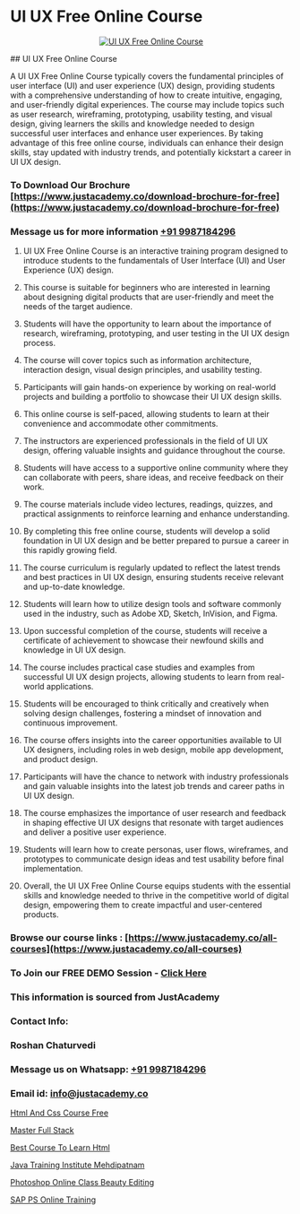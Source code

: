 # UI UX Free Online Course

<p align="center">
  <a href="https://justacademy.co/all-courses">
    <img src="https://i.ibb.co/P5KtSQ2/ui-ux.png" alt="UI UX Free Online Course">
  </a>
</p>
## UI UX Free Online Course

A UI UX Free Online Course typically covers the fundamental principles of user interface (UI) and user experience (UX) design, providing students with a comprehensive understanding of how to create intuitive, engaging, and user-friendly digital experiences. The course may include topics such as user research, wireframing, prototyping, usability testing, and visual design, giving learners the skills and knowledge needed to design successful user interfaces and enhance user experiences. By taking advantage of this free online course, individuals can enhance their design skills, stay updated with industry trends, and potentially kickstart a career in UI UX design.
### To Download Our Brochure [https://www.justacademy.co/download-brochure-for-free](https://www.justacademy.co/download-brochure-for-free)
### Message us for more information [+91 9987184296](https://api.whatsapp.com/send?phone=919987184296)
1) UI UX Free Online Course is an interactive training program designed to introduce students to the fundamentals of User Interface (UI) and User Experience (UX) design.

2) This course is suitable for beginners who are interested in learning about designing digital products that are user-friendly and meet the needs of the target audience.

3) Students will have the opportunity to learn about the importance of research, wireframing, prototyping, and user testing in the UI UX design process.

4) The course will cover topics such as information architecture, interaction design, visual design principles, and usability testing.

5) Participants will gain hands-on experience by working on real-world projects and building a portfolio to showcase their UI UX design skills.

6) This online course is self-paced, allowing students to learn at their convenience and accommodate other commitments.

7) The instructors are experienced professionals in the field of UI UX design, offering valuable insights and guidance throughout the course.

8) Students will have access to a supportive online community where they can collaborate with peers, share ideas, and receive feedback on their work.

9) The course materials include video lectures, readings, quizzes, and practical assignments to reinforce learning and enhance understanding.

10) By completing this free online course, students will develop a solid foundation in UI UX design and be better prepared to pursue a career in this rapidly growing field.

11) The course curriculum is regularly updated to reflect the latest trends and best practices in UI UX design, ensuring students receive relevant and up-to-date knowledge.

12) Students will learn how to utilize design tools and software commonly used in the industry, such as Adobe XD, Sketch, InVision, and Figma.

13) Upon successful completion of the course, students will receive a certificate of achievement to showcase their newfound skills and knowledge in UI UX design.

14) The course includes practical case studies and examples from successful UI UX design projects, allowing students to learn from real-world applications.

15) Students will be encouraged to think critically and creatively when solving design challenges, fostering a mindset of innovation and continuous improvement.

16) The course offers insights into the career opportunities available to UI UX designers, including roles in web design, mobile app development, and product design.

17) Participants will have the chance to network with industry professionals and gain valuable insights into the latest job trends and career paths in UI UX design.

18) The course emphasizes the importance of user research and feedback in shaping effective UI UX designs that resonate with target audiences and deliver a positive user experience.

19) Students will learn how to create personas, user flows, wireframes, and prototypes to communicate design ideas and test usability before final implementation.

20) Overall, the UI UX Free Online Course equips students with the essential skills and knowledge needed to thrive in the competitive world of digital design, empowering them to create impactful and user-centered products.

### Browse our course links : [https://www.justacademy.co/all-courses](https://www.justacademy.co/all-courses) 
### To Join our FREE DEMO Session - [Click Here](https://www.justacademy.co/register-for-course-demo)


### This information is sourced from JustAcademy
### Contact Info:
### Roshan Chaturvedi
### Message us on Whatsapp: [+91 9987184296](https://api.whatsapp.com/send?phone=919987184296)
### Email id: [info@justacademy.co](mailto:info@justacademy.co)
                
[Html And Css Course Free](https://www.linkedin.com/pulse/html-css-course-free-justacademy-chennai-odrle?trackingId=G0v0hsYlKTfJRtNSON86Ag%3D%3D&lipi=urn%3Ali%3Apage%3Ad_flagship3_company_admin%3BY%2BEec76oRFK6%2FI%2F%2BB9X%2Fdw%3D%3D)

[Master Full Stack](https://www.linkedin.com/pulse/master-full-stack-justacademy-chandigarh-xwgmc/)

[Best Course To Learn Html](https://medium.com/@AkashSingh2052/best-course-to-learn-html-690bd120e2a9)

[Java Training Institute Mehdipatnam](https://medium.com/@abhidnya.1068/java-training-institute-mehdipatnam-c918b607e51f)

[Photoshop Online Class Beauty Editing](https://justacademyin.github.io/justacademy/photoshop-online-class-beauty-editing)

[SAP PS Online Training](https://justacademyin.github.io/justacademy/sap-ps-online-training)

